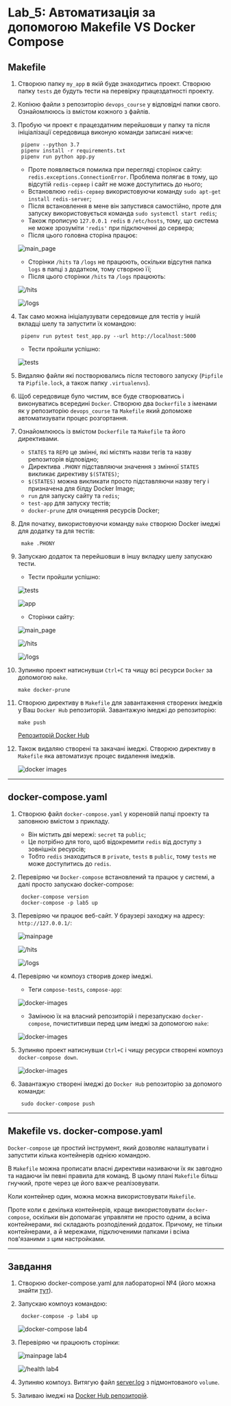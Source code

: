 # Lab_5: Автоматизація за допомогою Makefile VS Docker Compose

## Makefile
1. Створюю папку `my_app` в якій буде знаходитись проект. Створюю папку `tests` де будуть тести на перевірку працездатності проекту. 
2. Копіюю файли з репозиторію `devops_course` у відповідні папки свого. Ознайомлююсь із вмістом кожного з файлів.
3. Пробую чи проект є працездатним перейшовши у папку та після ініціалізації середовища виконую команди записані нижче:

        pipenv --python 3.7
        pipenv install -r requirements.txt
        pipenv run python app.py
    
    * Проте появляється помилка при перегляді сторінок сайту: `redis.exceptions.ConnectionError`. Проблема полягає в тому, що відсутій `redis-сервер` і сайт не може доступитись до нього;
    * Встановлюю `redis-сервер` використовуючи команду `sudo apt-get install redis-server`;
    * Після встановлення в мене він запустився самостійно, проте для запуску використовується команда `sudo systemctl start redis`;
    * Також прописую `127.0.0.1 redis` в `/etc/hosts`, тому, що система не може зрозуміти `'redis'` при підключенні до сервера;
    * Після цього головна сторіна працює:
    
    ![main_page](images/lab_5_1.png)
    * Сторінки `/hits` та `/logs` не працюють, оскільки відсутня папка `logs` в папці з додатком, тому створюю її;
    * Після цього сторінки `/hits` та `/logs` працюють:
    
    ![/hits](images/lab_5_2.png)
    
    ![/logs](images/lab_5_3.png)  
4. Так само можна ініціалузувати середовище для тестів у іншій вкладці шелу та запустити їх командою:
    
        pipenv run pytest test_app.py --url http://localhost:5000
    
    * Тести пройшли успішно:
    
    ![tests](images/lab_5_4.png) 

5. Видаляю файли які постворювались після тестового запуску (`Pipfile` та `Pipfile.lock`, а також папку `.virtualenvs`).
6. Щоб середовище було чистим, все буде створюватись і виконуватись всередині `Docker`. Створюю два `Dockerfile` з іменами як у репозиторію `devops_course` та `Makefile` який допоможе автоматизувати процес розгортання.
7. Ознайомлююсь із вмістом `Dockerfile` та `Makefile` та його директивами. 
    * `STATES` та `REPO` це змінні, які містять назви тегів та назву репозиторія відповідно;
    * Директива `.PHONY` підставляючи значення з змінної `STATES` викликає директиву `$(STATES)`;
    * `$(STATES)` можна викликати просто підставляючи назву тегу і призначена для білду Docker Image;
    * `run` для запуску сайту та `redis`;
    * `test-app` для запуску тестів;
    * `docker-prune` для очищення ресурсів Docker;
8. Для початку, використовуючи команду `make` створюю Docker імеджі для додатку та для тестів:
        
        make .PHONY 
        
9. Запускаю додаток та перейшовши в іншу вкладку шелу запускаю тести. 
    * Тести пройшли успішно:
    
    ![tests](images/lab_5_5.png)
    
    ![app](images/lab_5_6.png)
    
    * Сторінки сайту:
    
    ![main_page](images/lab_5_7.png)
    
    ![/hits](images/lab_5_8.png)
    
    ![/logs](images/lab_5_9.png)
    
10. Зупиняю проект натиснувши `Ctrl+C` та чищу всі ресурси `Docker` за допомогою `make`.

        make docker-prune
        
11. Створюю директиву в `Makefile` для завантаження створених імеджів у Ваш `Docker Hub` репозиторій. Завантажую імеджі до репозиторію:
        
        make push
        
    [Репозиторій Docker Hub](https://hub.docker.com/repository/docker/vovataras/lab5-examples/general)

12. Також видаляю створені та закачані імеджі. Створюю директиву в `Makefile` яка автоматизує процес видалення імеджів.

    ![docker images](images/lab_5_10.png)

---    
## docker-compose.yaml

1. Створюю файл `docker-compose.yaml` у кореновій папці проекту та заповнюю вмістом з прикладу. 
    * Він містить дві мережі: `secret` та `public`; 
    * Це потрібно для того, щоб відокремити `redis` від доступу з зовнішніх ресурсів;
    * Тобто `redis` знаходиться в `private`, `tests` в `public`, тому `tests` не може доступитись до `redis`.
2. Перевіряю чи `Docker-compose` встановлений та працює у системі, а далі просто запускаю docker-compose:
   
        docker-compose version
        docker-compose -p lab5 up

3. Перевіряю чи працює веб-сайт. У браузері заходжу на адресу: `http://127.0.0.1/`:
    
    ![mainpage](images/lab_5_11.png)
    
    ![/hits](images/lab_5_12.png)
    
    ![/logs](images/lab_5_13.png)
    
4. Перевіряю чи компоуз створив докер імеджі. 
    * Теги `compose-tests`, `compose-app`:
    
    ![docker-images](images/lab_5_14.png)
    
    * Замінюю їх на власний репозиторій і перезапускаю `docker-compose`, почиститивши перед цим імеджі за допомогою `make`:
    
    ![docker-images](images/lab_5_15.png)
    
5. Зупиняю проект натиснувши `Ctrl+C` і чищу ресурси створені компоуз `docker-compose down`.

    ![docker-images](images/lab_5_16.png)
    
6. Завантажую створені імеджі до `Docker Hub` репозиторію за допомого команди:

        sudo docker-compose push

---        
## Makefile vs. docker-compose.yaml 
`Docker-compose` це простий інструмент, який дозволяє налаштувати і запустити кілька контейнерів однією командою.

В `Makefile` можна прописати власні директиви називаючи їх як завгодно та надаючи їм певні правила для команд. В цьому плані `Makefile` більш гнучкий, проте через це його важче реалізовувати.

Коли контейнер один, можна можна використовувати `Makefile`.

Проте коли є декілька контейнерів, краще використовувати `docker-compose`, оскільки він допомагає управляти не просто одним, а всіма контейнерами, які складають розподілений додаток. Причому, не тільки контейнерами, а й мережами, підключеними папками і всіма пов'язаними з цим настройками.

---
## Завдання
1. Cтворюю docker-compose.yaml для лабораторної №4 (його можна знайти [тут](../lab_4/docker-compose.yml)).
2. Запускаю компоуз командою:
    
        docker-compose -p lab4 up

    ![docker-compose lab4](images/lab_5_17.png)
    
3. Перевіряю чи працюють сторінки:

    ![mainpage lab4](images/lab_5_18.png)
    
    ![/health lab4](images/lab_5_19.png)
    
4. Зупиняю компоуз. Витягую файл [server.log](server.log) з підмонтованого `volume`.
5. Заливаю імеджі на [Docker Hub репозиторій](https://hub.docker.com/repository/docker/vovataras/lab4-examples).
